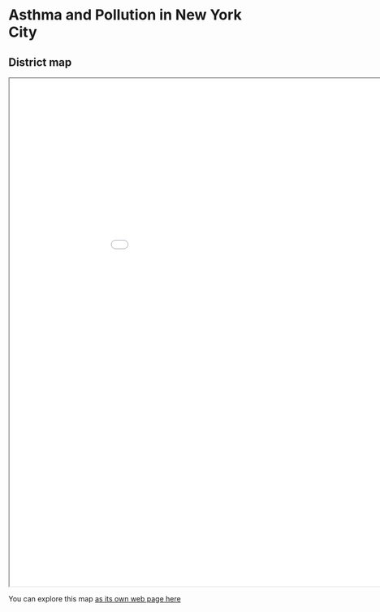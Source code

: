 # Asthma and Pollution in New York City

## District map
<iframe src="map.html" height="1000" width="1000"></iframe>

You can explore this map [as its own web page here](map_ny.html)
